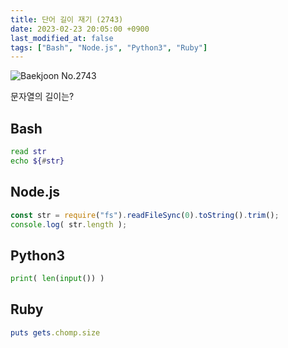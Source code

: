 ```yaml
---
title: 단어 길이 재기 (2743)
date: 2023-02-23 20:05:00 +0900
last_modified_at: false
tags: ["Bash", "Node.js", "Python3", "Ruby"]
---
```


![Baekjoon No.2743](https://cdn.jsdelivr.net/gh/kimzuni/cdn/blog/baekjoon-2743.png)

문자열의 길이는?

## Bash

```bash
read str
echo ${#str}
```

## Node.js

```javascript
const str = require("fs").readFileSync(0).toString().trim();
console.log( str.length );
```

## Python3

```python
print( len(input()) )
```

## Ruby

```ruby
puts gets.chomp.size
```
